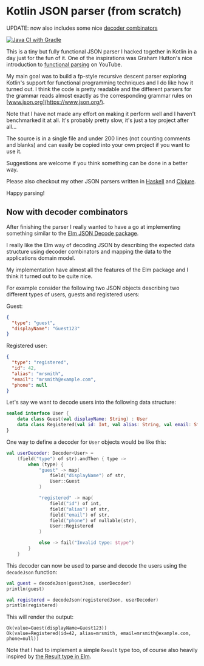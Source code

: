 # Kotlin JSON parser (from scratch)

UPDATE: now also includes some nice [decoder combinators](#now-with-decoder-combinators)

[![Java CI with Gradle](https://github.com/konnik/kotlin-json-parser/actions/workflows/gradle.yml/badge.svg)](https://github.com/konnik/kotlin-json-parser/actions/workflows/gradle.yml)

This is a tiny but fully functional JSON parser I hacked together in Kotlin in a
day just for the fun of it. One of the inspirations was Graham Hutton's nice introduction
to [functional parsing](https://www.youtube.com/watch?v=dDtZLm7HIJs) on YouTube.

My main goal was to build a fp-style recursive descent parser exploring
Kotlin's support for functional programming techniques and I do like
how it turned out. I think the code is pretty readable and the different parsers for the
grammar reads almost exactly as the corresponding grammar rules on [www.json.org](https://www.json.org/).

Note that I have not made any effort on making it perform well
and I haven't benchmarked it at all. It's probably pretty slow, it's just a
toy project after all...

The source is in a single file and under 200 lines (not counting comments and blanks)
and can easily be copied into your own project if you want to use it.

Suggestions are welcome if you think something can be done in a better way.

Please also checkout my other JSON parsers written in [Haskell](https://github.com/konnik/haskell-json-parser/)
and [Clojure](https://github.com/konnik/clojure-json-parser/).

Happy parsing!

## Now with decoder combinators

After finishing the parser I really wanted to have a go at implementing something
similar to the [Elm JSON Decode package](https://package.elm-lang.org/packages/elm/json/latest/Json.Decode).

I really like the Elm way of decoding JSON by describing the expected data structure using
decoder combinators and mapping the data to the applications domain model.

My implementation have almost all the features of the Elm package and I think it turned out to
be quite nice.

For example consider the following two JSON objects describing two different types of users, guests and registered
users:

Guest:

```json
{
  "type": "guest",
  "displayName": "Guest123"
}
```

Registered user:

```json
{
  "type": "registered",
  "id": 42,
  "alias": "mrsmith",
  "email": "mrsmith@example.com",
  "phone": null
}
```

Let's say we want to decode users into the following data structure:

```kotlin
sealed interface User {
    data class Guest(val displayName: String) : User
    data class Registered(val id: Int, val alias: String, val email: String, val phone: String?) : User
}
```

One way to define a decoder for `User` objects would be like this:

```kotlin
val userDecoder: Decoder<User> =
    (field("type") of str).andThen { type ->
        when (type) {
            "guest" -> map(
                field("displayName") of str,
                User::Guest
            )

            "registered" -> map(
                field("id") of int,
                field("alias") of str,
                field("email") of str,
                field("phone") of nullable(str),
                User::Registered
            )

            else -> fail("Invalid type: $type")
        }
    }
```

This decoder can now be used to parse and decode the users using the `decodeJson` function:

```kotlin
val guest = decodeJson(guestJson, userDecoder)
println(guest)

val registered = decodeJson(registeredJson, userDecoder)
println(registered)
```

This will render the output:

```text
Ok(value=Guest(displayName=Guest123))
Ok(value=Registered(id=42, alias=mrsmith, email=mrsmith@example.com, phone=null))
```

Note that I had to implement a simple `Result` type too, of course also heavily inspired
by [the Result type in Elm](https://package.elm-lang.org/packages/elm/core/latest/Result).

